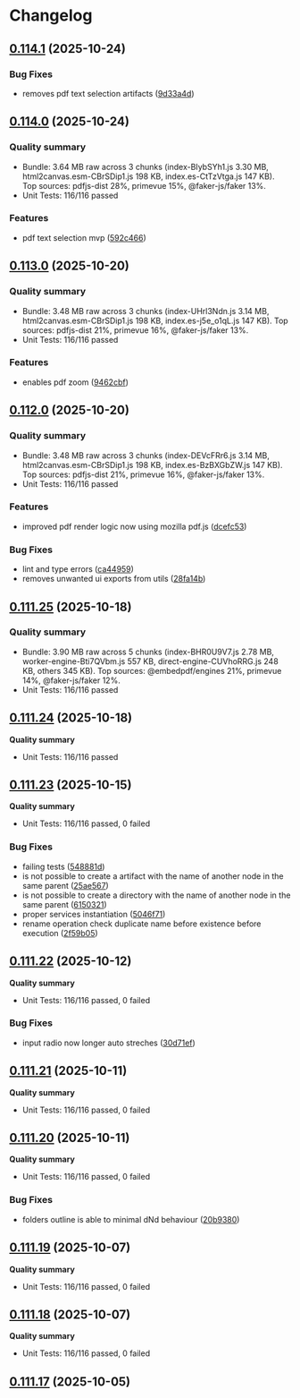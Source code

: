 # Changelog



## [0.114.1](https://github.com/joaomelo/calystone/compare/v0.114.0...v0.114.1) (2025-10-24)


### Bug Fixes

* removes pdf text selection artifacts ([9d33a4d](https://github.com/joaomelo/calystone/commit/9d33a4d2ec57dc99ab6f87163ad579356fdf3718))

## [0.114.0](https://github.com/joaomelo/calystone/compare/v0.113.0...v0.114.0) (2025-10-24)

### Quality summary
- Bundle: 3.64 MB raw across 3 chunks (index-BIybSYh1.js 3.30 MB, html2canvas.esm-CBrSDip1.js 198 KB, index.es-CtTzVtga.js 147 KB). Top sources: pdfjs-dist 28%, primevue 15%, @faker-js/faker 13%.
- Unit Tests: 116/116 passed

### Features

* pdf text selection mvp ([592c466](https://github.com/joaomelo/calystone/commit/592c466813f65bdfc9be7cac9679dc6c55b05d63))

## [0.113.0](https://github.com/joaomelo/calystone/compare/v0.112.0...v0.113.0) (2025-10-20)

### Quality summary
- Bundle: 3.48 MB raw across 3 chunks (index-UHrl3Ndn.js 3.14 MB, html2canvas.esm-CBrSDip1.js 198 KB, index.es-j5e_o1qL.js 147 KB). Top sources: pdfjs-dist 21%, primevue 16%, @faker-js/faker 13%.
- Unit Tests: 116/116 passed

### Features

* enables pdf zoom ([9462cbf](https://github.com/joaomelo/calystone/commit/9462cbf5b2b3d69a62bba65e5c2b7a3e244e152e))

## [0.112.0](https://github.com/joaomelo/calystone/compare/v0.111.25...v0.112.0) (2025-10-20)

### Quality summary
- Bundle: 3.48 MB raw across 3 chunks (index-DEVcFRr6.js 3.14 MB, html2canvas.esm-CBrSDip1.js 198 KB, index.es-BzBXGbZW.js 147 KB). Top sources: pdfjs-dist 21%, primevue 16%, @faker-js/faker 13%.
- Unit Tests: 116/116 passed

### Features

* improved pdf render logic now using mozilla pdf.js ([dcefc53](https://github.com/joaomelo/calystone/commit/dcefc53c651fcecbc2a826306c3d093ecee24f74))


### Bug Fixes

* lint and type errors ([ca44959](https://github.com/joaomelo/calystone/commit/ca44959e7d283d82f2cead85b14e1387a9046ef2))
* removes unwanted ui exports from utils ([28fa14b](https://github.com/joaomelo/calystone/commit/28fa14b54b46c963ab86d9fb68b4351a865585db))

## [0.111.25](https://github.com/joaomelo/calystone/compare/v0.111.24...v0.111.25) (2025-10-18)

### Quality summary
- Bundle: 3.90 MB raw across 5 chunks (index-BHR0U9V7.js 2.78 MB, worker-engine-Bti7QVbm.js 557 KB, direct-engine-CUVhoRRG.js 248 KB, others 345 KB). Top sources: @embedpdf/engines 21%, primevue 14%, @faker-js/faker 12%.
- Unit Tests: 116/116 passed

## [0.111.24](https://github.com/joaomelo/calystone/compare/v0.111.23...v0.111.24) (2025-10-18)

**Quality summary**
- Unit Tests: 116/116 passed

## [0.111.23](https://github.com/joaomelo/calystone/compare/v0.111.22...v0.111.23) (2025-10-15)

**Quality summary**
- Unit Tests: 116/116 passed, 0 failed

### Bug Fixes

* failing tests ([548881d](https://github.com/joaomelo/calystone/commit/548881dc49065c6617128f44183cafc932194aa4))
* is not possible to create a artifact with the name of another node in the same parent ([25ae567](https://github.com/joaomelo/calystone/commit/25ae567eac1b8cd266b04ddd7680409fa90e1c1e))
* is not possible to create a directory with the name of another node in the same parent ([6150321](https://github.com/joaomelo/calystone/commit/6150321273ac9433f7c2d93ee3aa16594b267e31))
* proper services instantiation ([5046f71](https://github.com/joaomelo/calystone/commit/5046f712d9dc4a87fd3524f6c3524601ef4794f1))
* rename operation check duplicate name before existence before execution ([2f59b05](https://github.com/joaomelo/calystone/commit/2f59b056b7815f12b404f03859ed68d5c1e3fd7f))

## [0.111.22](https://github.com/joaomelo/calystone/compare/v0.111.21...v0.111.22) (2025-10-12)

**Quality summary**
- Unit Tests: 116/116 passed, 0 failed

### Bug Fixes

* input radio now longer auto streches ([30d71ef](https://github.com/joaomelo/calystone/commit/30d71efc0c1e4fec83e54aaf7671a72fdb0f5f1c))

## [0.111.21](https://github.com/joaomelo/calystone/compare/v0.111.20...v0.111.21) (2025-10-11)

**Quality summary**
- Unit Tests: 116/116 passed, 0 failed

## [0.111.20](https://github.com/joaomelo/calystone/compare/v0.111.19...v0.111.20) (2025-10-11)

**Quality summary**
- Unit Tests: 116/116 passed, 0 failed

### Bug Fixes

* folders outline is able to minimal dNd behaviour ([20b9380](https://github.com/joaomelo/calystone/commit/20b938088f86928336e2d4a87f4fd86022078153))

## [0.111.19](https://github.com/joaomelo/calystone/compare/v0.111.18...v0.111.19) (2025-10-07)

**Quality summary**
- Unit Tests: 116/116 passed, 0 failed

## [0.111.18](https://github.com/joaomelo/calystone/compare/v0.111.17...v0.111.18) (2025-10-07)

**Quality summary**
- Unit Tests: 116/116 passed, 0 failed

## [0.111.17](https://github.com/joaomelo/calystone/compare/v0.111.16...v0.111.17) (2025-10-05)
